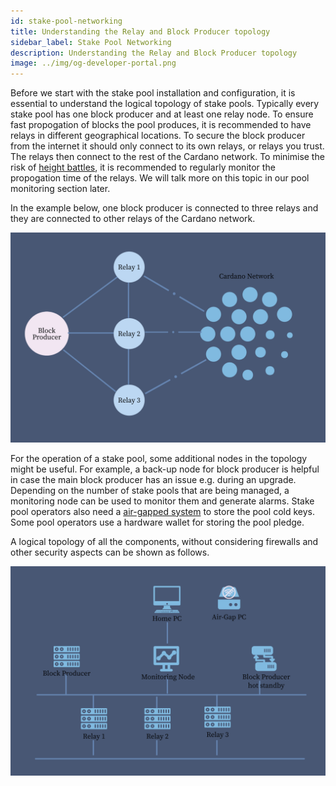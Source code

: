```yaml
---
id: stake-pool-networking
title: Understanding the Relay and Block Producer topology
sidebar_label: Stake Pool Networking
description: Understanding the Relay and Block Producer topology
image: ../img/og-developer-portal.png
---
```

Before we start with the stake pool installation and configuration, it is essential to understand the logical topology of stake pools. Typically every stake pool has one block producer and at least one relay node. To ensure fast propogation of blocks the pool produces, it is recommended to have relays in different geographical locations. To secure the block producer from the internet it should only connect to its own relays, or relays you trust. The relays then connect to the rest of the Cardano network. To minimise the risk of [height battles](https://forum.cardano.org/t/how-to-figure-out-when-pool-wins-slot-battles-or-causes-height-battles/90639), it is recommended to regularly monitor the propogation time of the relays. We will talk more on this topic in our pool monitoring section later.

In the example below, one block producer is connected to three relays and they are connected to other relays of the Cardano network.

![Block producer node is connected with 3 relays. Those relays are connected with the cardano network.](../../static/img/stake-pool-guide/stake-pool-network.jpg)

For the operation of a stake pool, some additional nodes in the topology might be useful. For example, a back-up node for block producer is helpful in case the main block producer has an issue e.g. during an upgrade. Depending on the number of stake pools that are being managed, a monitoring node can be used to monitor them and generate alarms. Stake pool operators also need a [air-gapped system](/docs/get-started/air-gap) to store the pool cold keys. Some pool operators use a hardware wallet for storing the pool pledge.

A logical topology of all the components, without considering firewalls and other security aspects can be shown as follows.

![3 relays are connected with 1 block producer, one backup block producer and a monitoring node. The monitoring node is connected with the home PC. There is a air-gapped pc, but it is not connected with other computers.](../../static/img/stake-pool-guide/stake-pool-setup.jpg)

